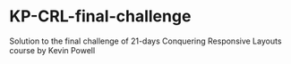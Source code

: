 # KP-CRL-final-challenge
Solution to the final challenge of 21-days Conquering Responsive Layouts course by Kevin Powell

